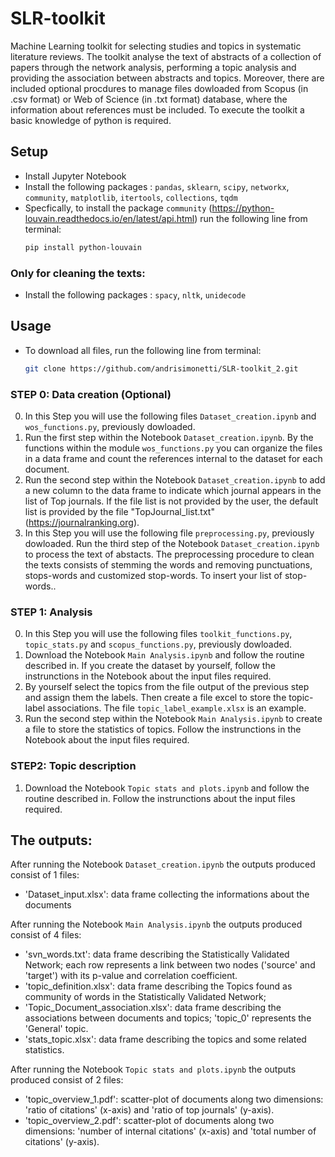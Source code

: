 # SLR-toolkit
Machine Learning toolkit for selecting studies and topics in systematic literature reviews. The toolkit analyse the text of abstracts of a collection of papers through the network analysis, performing a topic analysis and providing the association between abstracts and topics.
Moreover, there are included optional procdures to manage files dowloaded from Scopus (in .csv format) or Web of Science (in .txt format) database, where the information about references must be included. To execute the toolkit a basic knowledge of python is required. 



## Setup
- Install Jupyter Notebook
- Install the following packages : `pandas`, `sklearn`, `scipy`, `networkx`, `community`, `matplotlib`, `itertools`, `collections`, `tqdm`
- Specfically, to install the package `community` (https://python-louvain.readthedocs.io/en/latest/api.html) run the following line from terminal:
    ```bash
    pip install python-louvain 
### Only for cleaning the texts:
 - Install the following packages : `spacy`, `nltk`, `unidecode`


## Usage
- To download all files, run the following line from terminal:
   ```bash
   git clone https://github.com/andrisimonetti/SLR-toolkit_2.git


### STEP 0: Data creation (Optional)
0. In this Step you will use the following files `Dataset_creation.ipynb` and `wos_functions.py`, previously dowloaded.
1. Run the first step within the Notebook `Dataset_creation.ipynb`. By the functions within the module `wos_functions.py` you can organize the files in a data frame and count the references internal to the dataset for each document.
2. Run the second step within the Notebook `Dataset_creation.ipynb` to add a new column to the data frame to indicate which journal appears in the list of Top journals. If the file list is not provided by the user, the default list is provided by the file "TopJournal_list.txt"(https://journalranking.org).
3. In this Step you will use the following file `preprocessing.py`, previously dowloaded. Run the third step of the Notebook `Dataset_creation.ipynb` to process the text of abstacts. The preprocessing procedure to clean the texts consists of stemming the words and removing punctuations, stops-words and customized stop-words. To insert your list of stop-words..

### STEP 1: Analysis
0. In this Step you will use the following files `toolkit_functions.py`, `topic_stats.py` and `scopus_functions.py`, previously dowloaded.
1. Download the Notebook `Main Analysis.ipynb` and follow the routine described in. If you create the dataset by yourself, follow the instrunctions in the Notebook about the input files required.
2. By yourself select the topics from the file output of the previous step and assign them the labels. Then create a file excel to store the topic-label associations. The file  `topic_label_example.xlsx` is an example.
3. Run the second step within the Notebook `Main Analysis.ipynb` to create a file to store the statistics of topics. Follow the instrunctions in the Notebook about the input files required. 


   
### STEP2: Topic description 
1. Download the Notebook `Topic stats and plots.ipynb` and follow the routine described in. Follow the instrunctions about the input files required.


## The outputs:
After running the Notebook `Dataset_creation.ipynb` the outputs produced consist of 1 files: 
   - 'Dataset_input.xlsx': data frame collecting the informations about the documents


After running the Notebook `Main Analysis.ipynb` the outputs produced consist of 4 files: 
   - 'svn_words.txt': data frame describing the Statistically Validated Network; each row represents a link between two nodes ('source' and 'target') with its p-value and correlation coefficient.
   - 'topic_definition.xlsx': data frame describing the Topics found as community of words in the Statistically Validated Network;
   - 'Topic_Document_association.xlsx': data frame describing the associations between documents and topics; 'topic_0' represents the 'General'
 topic.
   - 'stats_topic.xlsx': data frame describing the topics and some related statistics. 


After running the Notebook `Topic stats and plots.ipynb` the outputs produced consist of 2 files:
   - 'topic_overview_1.pdf': scatter-plot of documents along two dimensions: 'ratio of citations' (x-axis) and 'ratio of top journals' (y-axis).
   - 'topic_overview_2.pdf': scatter-plot of documents along two dimensions: 'number of internal citations' (x-axis) and 'total number of citations' (y-axis).
